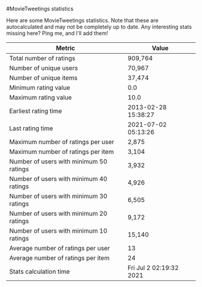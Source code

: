 #MovieTweetings statistics

Here are some MovieTweetings statistics. Note that these are autocalculated and may not be completely up to date. Any interesting stats missing here? Ping me, and I'll add them!

Metric | Value
--- | ---
Total number of ratings                 | 909,764
Number of unique users                  | 70,967
Number of unique items                  | 37,474
Minimum rating value                    | 0.0
Maximum rating value                    | 10.0
Earliest rating time                    | 2013-02-28 15:38:27
Last rating time                        | 2021-07-02 05:13:26
Maximum number of ratings per user      | 2,875
Maximum number of ratings per item      | 3,104
Number of users with minimum 50 ratings | 3,932
Number of users with minimum 40 ratings | 4,926
Number of users with minimum 30 ratings | 6,505
Number of users with minimum 20 ratings | 9,172
Number of users with minimum 10 ratings | 15,140
Average number of ratings per user      | 13
Average number of ratings per item      | 24
Stats calculation time                  | Fri Jul  2 02:19:32 2021

